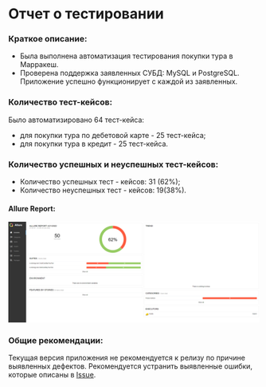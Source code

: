 # Отчет о тестировании

### Краткое описание:

- Была выполнена автоматизация тестирования покупки тура в Марракеш.
- Проверена поддержка заявленных СУБД: MySQL и PostgreSQL. Приложение успешно функционирует с каждой из заявленных.

### Количество тест-кейсов:
Было автоматизировано 64 тест-кейса:

- для покупки тура по дебетовой карте - 25 тест-кейса;
- для покупки тура в кредит - 25 тест-кейса.

### Количество успешных и неуспешных тест-кейсов:

- Количество успешных тест - кейсов: 31 (62%);
- Количество неуспешных тест - кейсов: 19(38%).

#### Allure Report:

![img.png](img.png)

### Общие рекомендации:

Текущая версия приложения не рекомендуется к релизу по причине выявленных дефектов.
Рекомендуется устранить выявленные ошибки, которые описаны в [Issue](https://github.com/Azize87/Diplom/issues).